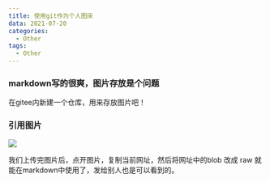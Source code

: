 ```yaml
---
title: 使用git作为个人图床
data: 2021-07-20
categories:
  - Other
tags:
  - Other
---
```


<!-- more -->

### markdown写的很爽，图片存放是个问题  
在gitee内新建一个仓库，用来存放图片吧！  

### 引用图片  
![](https://gitee.com/PumpkinPie/personal-drawing-bed/raw/master/Others/other1/other1_1.png)

我们上传完图片后，点开图片，复制当前网址，然后将网址中的blob 改成 raw 就能在markdown中使用了，发给别人也是可以看到的。  

